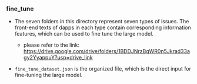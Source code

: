 ### fine_tune

- The seven folders in this directory represent seven types of issues. The front-end texts of dapps in each type contain corresponding information features, which can be used to fine tune the large model.
  - please refer to the link: <https://drive.google.com/drive/folders/1BDDJNrzBqWR0n5Jkrad33agy2YyappuY?usp=drive_link>

- `fine_tune_dataset.json` is the organized file, which is the direct input for fine-tuning the large model.
